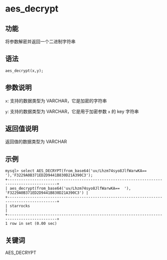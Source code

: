 # aes_decrypt

## 功能

将参数解密并返回一个二进制字符串

## 语法

```Haskell
aes_decrypt(x,y);
```

## 参数说明

`x`: 支持的数据类型为 VARCHAR，它是加密的字符串

`y`: 支持的数据类型为 VARCHAR，它是用于加密参数 `x` 的 key 字符串

## 返回值说明

返回值的数据类型为 VARCHAR

## 示例

```Plain Text
mysql> select AES_DECRYPT(from_base64('uv/Lhzm74syo8JlfWarwKA==  '),'F3229A0B371ED2D9441B830D21A390C3');
+--------------------------------------------------------------------------------------------+
| aes_decrypt(from_base64('uv/Lhzm74syo8JlfWarwKA==  '), 'F3229A0B371ED2D9441B830D21A390C3') |
+--------------------------------------------------------------------------------------------+
| starrocks                                                                                  |
+--------------------------------------------------------------------------------------------+
1 row in set (0.00 sec)
```

## 关键词

AES_DECRYPT
